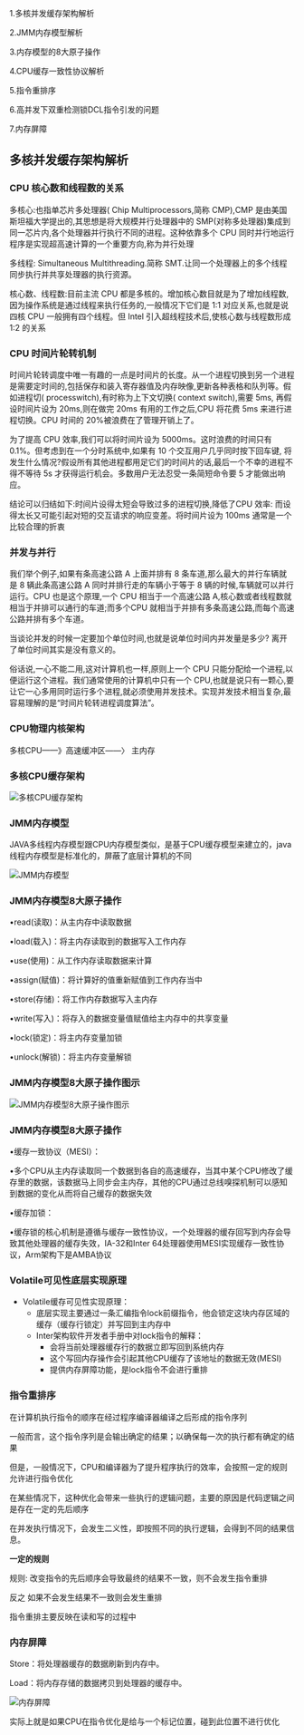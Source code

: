   1.多核并发缓存架构解析

  2.JMM内存模型解析

  3.内存模型的8大原子操作

  4.CPU缓存一致性协议解析

  5.指令重排序

  6.高并发下双重检测锁DCL指令引发的问题

  7.内存屏障



## 多核并发缓存架构解析

### CPU 核心数和线程数的关系

多核心:也指单芯片多处理器( Chip Multiprocessors,简称 CMP),CMP 是由美国斯坦福大学提出的,其思想是将大规模并行处理器中的 SMP(对称多处理器)集成到同一芯片内,各个处理器并行执行不同的进程。这种依靠多个 CPU 同时并行地运行程序是实现超高速计算的一个重要方向,称为并行处理

多线程: Simultaneous Multithreading.简称 SMT.让同一个处理器上的多个线程同步执行并共享处理器的执行资源。

核心数、线程数:目前主流 CPU 都是多核的。增加核心数目就是为了增加线程数,因为操作系统是通过线程来执行任务的,一般情况下它们是 1:1 对应关系,也就是说四核 CPU 一般拥有四个线程。但 Intel 引入超线程技术后,使核心数与线程数形成 1:2 的关系

### CPU 时间片轮转机制

时间片轮转调度中唯一有趣的一点是时间片的长度。从一个进程切换到另一个进程是需要定时间的,包括保存和装入寄存器值及内存映像,更新各种表格和队列等。假如进程切( processwitch),有时称为上下文切换( context switch),需要 5ms, 再假设时间片设为 20ms,则在做完 20ms 有用的工作之后,CPU 将花费 5ms 来进行进程切换。CPU 时间的 20%被浪费在了管理开销上了。

为了提高 CPU 效率,我们可以将时间片设为 5000ms。这时浪费的时间只有0.1%。但考虑到在一个分时系统中,如果有 10 个交互用户几乎同时按下回车键, 将发生什么情况?假设所有其他进程都用足它们的时间片的话,最后一个不幸的进程不得不等待 5s 才获得运行机会。多数用户无法忍受一条简短命令要 5 才能做出响应。

结论可以归结如下:时间片设得太短会导致过多的进程切换,降低了CPU 效率: 而设得太长又可能引起对短的交互请求的响应变差。将时间片设为 100ms 通常是一个比较合理的折衷

### 并发与并行

我们举个例子,如果有条高速公路 A 上面并排有 8 条车道,那么最大的并行车辆就是 8 辆此条高速公路 A 同时并排行走的车辆小于等于 8 辆的时候,车辆就可以并行运行。CPU 也是这个原理,一个 CPU 相当于一个高速公路 A,核心数或者线程数就相当于并排可以通行的车道;而多个CPU 就相当于并排有多条高速公路,而每个高速公路并排有多个车道。

当谈论并发的时候一定要加个单位时间,也就是说单位时间内并发量是多少?  离开了单位时间其实是没有意义的。

俗话说,一心不能二用,这对计算机也一样,原则上一个 CPU 只能分配给一个进程,以便运行这个进程。我们通常使用的计算机中只有一个 CPU,也就是说只有一颗心,要让它一心多用同时运行多个进程,就必须使用并发技术。实现并发技术相当复杂,最容易理解的是“时间片轮转进程调度算法”。



### CPU物理内核架构

多核CPU——》高速缓冲区——〉 主内存

### 多核CPU缓存架构

![多核CPU缓存架构](./图片/多核CPU缓存架构.png)

### JMM内存模型

JAVA多线程内存模型跟CPU内存模型类似，是基于CPU缓存模型来建立的，java线程内存模型是标准化的，屏蔽了底层计算机的不同

![JMM内存模型](./图片/JMM内存模型.png)



### JMM内存模型8大原子操作

•read(读取)：从主内存中读取数据

•load(载入)：将主内存读取到的数据写入工作内存

•use(使用)：从工作内存读取数据来计算

•assign(赋值)：将计算好的值重新赋值到工作内存当中

•store(存储)：将工作内存数据写入主内存

•write(写入)：将存入的数据变量值赋值给主内存中的共享变量

•lock(锁定)：将主内存变量加锁

•unlock(解锁)：将主内存变量解锁



### JMM内存模型8大原子操作图示

![JMM内存模型8大原子操作图示](./图片/JMM内存模型8大原子操作图示.png)



### JMM内存模型8大原子操作

•缓存一致协议（MESI）：

​	•多个CPU从主内存读取同一个数据到各自的高速缓存，当其中某个CPU修改了缓存里的数据，该数据马上同步会主内存，其他的CPU通过总线嗅探机制可以感知到数据的变化从而将自己缓存的数据失效

•缓存加锁：

​	•缓存锁的核心机制是遵循与缓存一致性协议，一个处理器的缓存回写到内存会导致其他处理器的缓存失效，IA-32和Inter 64处理器使用MESI实现缓存一致性协议，Arm架构下是AMBA协议



### Volatile可见性底层实现原理

- Volatile缓存可见性实现原理：
  - 底层实现主要通过一条汇编指令lock前缀指令，他会锁定这块内存区域的缓存（缓存行锁定）并写回到主内存中
  - Inter架构软件开发者手册中对lock指令的解释：
    - 会将当前处理器缓存行的数据立即写回到系统内存
    - 这个写回内存操作会引起其他CPU缓存了该地址的数据无效(MESI)
    - 提供内存屏障功能，是lock指令不会进行重排



### 指令重排序

在计算机执行指令的顺序在经过程序编译器编译之后形成的指令序列

一般而言，这个指令序列是会输出确定的结果；以确保每一次的执行都有确定的结果

但是，一般情况下，CPU和编译器为了提升程序执行的效率，会按照一定的规则允许进行指令优化

在某些情况下，这种优化会带来一些执行的逻辑问题，主要的原因是代码逻辑之间是存在一定的先后顺序

在并发执行情况下，会发生二义性，即按照不同的执行逻辑，会得到不同的结果信息。

**一定的规则**

规则: 改变指令的先后顺序会导致最终的结果不一致，则不会发生指令重排

反之 如果不会发生结果不一致则会发生重排

 指令重排主要反映在读和写的过程中

### 内存屏障

Store：将处理器缓存的数据刷新到内存中。

Load：将内存存储的数据拷贝到处理器的缓存中。

![内存屏障](./图片/内存屏障.png)

实际上就是如果CPU在指令优化是给与一个标记位置，碰到此位置不进行优化

